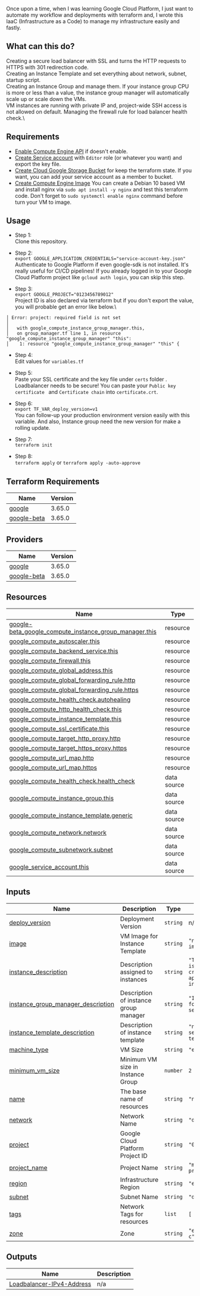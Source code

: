 Once upon a time, when I was learning Google Cloud Platform, I just want to automate my workflow and deployments with terraform and, I wrote this IaaC (Infrastructure as a Code) to manage my infrastructure easily and fastly.

## What can this do?

Creating a secure load balancer with SSL and turns the HTTP requests to HTTPS with 301 redirection code.\
Creating an Instance Template and set everything about network, subnet, startup script.\
Creating an Instance Group and manage them. If your instance group CPU is more or less than a value, the instance group manager will automatically scale up or scale down the VMs.\
VM instances are running with private IP and, project-wide SSH access is not allowed on default.
Managing the firewall rule for load balancer health check.\


## Requirements

- [Enable Compute Engine API](https://console.cloud.google.com/marketplace/product/google/compute.googleapis.com) if doesn't enable.
- [Create Service account](https://console.cloud.google.com/iam-admin/serviceaccounts) with `Editor` role (or whatever you want) and export the key file.
- [Create Cloud Google Storage Bucket](https://console.cloud.google.com/storage/create-bucket) for keep the terraform state. If you want, you can add your service account as a member to bucket.
- [Create Compute Engine Image](https://console.cloud.google.com/compute/imagesAdd) You can create a Debian 10 based VM and install nginx via `sudo apt install -y nginx` and test this terraform code. Don't forget to `sudo systemctl enable nginx` command before turn your VM to image.

## Usage

- Step 1:\
Clone this repository.

- Step 2:\
`export GOOGLE_APPLICATION_CREDENTIALS="service-account-key.json"`\
Authenticate to Google Platform if even google-sdk is not installed. It's really useful for CI/CD pipelines! If you already logged in to your Google Cloud Platform project like `gcloud auth login`, you can skip this step.

- Step 3:\
`export GOOGLE_PROJECT="0123456789012"`\
Project ID is also declared via terraform but if you don't export the value, you will probable get an error like below.\

```
│ Error: project: required field is not set
│
│   with google_compute_instance_group_manager.this,
│   on group_manager.tf line 1, in resource "google_compute_instance_group_manager" "this":
│    1: resource "google_compute_instance_group_manager" "this" {
```

- Step 4:\
Edit values for `variables.tf` 

- Step 5:\
Paste your SSL certificate and the key file under `certs` folder . Loadbalancer needs to be secure! You can paste your `Public key certificate ` and `Certificate chain` into `certificate.crt`.

- Step 6:\
`export TF_VAR_deploy_version=v1`\
You can follow-up your production environment version easily with this variable. And also, Instance group need the new version for make a rolling update.

- Step 7:\
`terraform init`

- Step 8:\
`terraform apply` or `terraform apply -auto-approve`


## Terraform Requirements

| Name | Version |
|------|---------|
| <a name="requirement_google"></a> [google](#requirement\_google) | 3.65.0 |
| <a name="requirement_google-beta"></a> [google-beta](#requirement\_google-beta) | 3.65.0 |

## Providers

| Name | Version |
|------|---------|
| <a name="provider_google"></a> [google](#provider\_google) | 3.65.0 |
| <a name="provider_google-beta"></a> [google-beta](#provider\_google-beta) | 3.65.0 |

## Resources

| Name | Type |
|------|------|
| [google-beta_google_compute_instance_group_manager.this](https://registry.terraform.io/providers/hashicorp/google-beta/3.65.0/docs/resources/google_compute_instance_group_manager) | resource |
| [google_compute_autoscaler.this](https://registry.terraform.io/providers/hashicorp/google/3.65.0/docs/resources/compute_autoscaler) | resource |
| [google_compute_backend_service.this](https://registry.terraform.io/providers/hashicorp/google/3.65.0/docs/resources/compute_backend_service) | resource |
| [google_compute_firewall.this](https://registry.terraform.io/providers/hashicorp/google/3.65.0/docs/resources/compute_firewall) | resource |
| [google_compute_global_address.this](https://registry.terraform.io/providers/hashicorp/google/3.65.0/docs/resources/compute_global_address) | resource |
| [google_compute_global_forwarding_rule.http](https://registry.terraform.io/providers/hashicorp/google/3.65.0/docs/resources/compute_global_forwarding_rule) | resource |
| [google_compute_global_forwarding_rule.https](https://registry.terraform.io/providers/hashicorp/google/3.65.0/docs/resources/compute_global_forwarding_rule) | resource |
| [google_compute_health_check.autohealing](https://registry.terraform.io/providers/hashicorp/google/3.65.0/docs/resources/compute_health_check) | resource |
| [google_compute_http_health_check.this](https://registry.terraform.io/providers/hashicorp/google/3.65.0/docs/resources/compute_http_health_check) | resource |
| [google_compute_instance_template.this](https://registry.terraform.io/providers/hashicorp/google/3.65.0/docs/resources/compute_instance_template) | resource |
| [google_compute_ssl_certificate.this](https://registry.terraform.io/providers/hashicorp/google/3.65.0/docs/resources/compute_ssl_certificate) | resource |
| [google_compute_target_http_proxy.http](https://registry.terraform.io/providers/hashicorp/google/3.65.0/docs/resources/compute_target_http_proxy) | resource |
| [google_compute_target_https_proxy.https](https://registry.terraform.io/providers/hashicorp/google/3.65.0/docs/resources/compute_target_https_proxy) | resource |
| [google_compute_url_map.http](https://registry.terraform.io/providers/hashicorp/google/3.65.0/docs/resources/compute_url_map) | resource |
| [google_compute_url_map.https](https://registry.terraform.io/providers/hashicorp/google/3.65.0/docs/resources/compute_url_map) | resource |
| [google_compute_health_check.health_check](https://registry.terraform.io/providers/hashicorp/google/3.65.0/docs/data-sources/compute_health_check) | data source |
| [google_compute_instance_group.this](https://registry.terraform.io/providers/hashicorp/google/3.65.0/docs/data-sources/compute_instance_group) | data source |
| [google_compute_instance_template.generic](https://registry.terraform.io/providers/hashicorp/google/3.65.0/docs/data-sources/compute_instance_template) | data source |
| [google_compute_network.network](https://registry.terraform.io/providers/hashicorp/google/3.65.0/docs/data-sources/compute_network) | data source |
| [google_compute_subnetwork.subnet](https://registry.terraform.io/providers/hashicorp/google/3.65.0/docs/data-sources/compute_subnetwork) | data source |
| [google_service_account.this](https://registry.terraform.io/providers/hashicorp/google/3.65.0/docs/data-sources/service_account) | data source |

## Inputs

| Name | Description | Type | Default | Required |
|------|-------------|------|---------|:--------:|
| <a name="input_deploy_version"></a> [deploy\_version](#input\_deploy\_version) | Deployment Version | `string` | n/a | yes |
| <a name="input_image"></a> [image](#input\_image) | VM Image for Instance Template | `string` | `"nginx-app-vm-image"` | yes |
| <a name="input_instance_description"></a> [instance\_description](#input\_instance\_description) | Description assigned to instances | `string` | `"This template is used to create nginx-app server instances"` | yes |
| <a name="input_instance_group_manager_description"></a> [instance\_group\_manager\_description](#input\_instance\_group\_manager\_description) | Description of instance group manager | `string` | `"Instance group for nginx-app server"` | yes |
| <a name="input_instance_template_description"></a> [instance\_template\_description](#input\_instance\_template\_description) | Description of instance template | `string` | `"nginx-app server template"` | yes |
| <a name="input_machine_type"></a> [machine\_type](#input\_machine\_type) | VM Size | `string` | `"e2-medium"` | yes |
| <a name="input_minimum_vm_size"></a> [minimum\_vm\_size](#input\_minimum\_vm\_size) | Minimum VM size in Instance Group | `number` | `2` | yes |
| <a name="input_name"></a> [name](#input\_name) | The base name of resources | `string` | `"nginx-app"` | yes |
| <a name="input_network"></a> [network](#input\_network) | Network Name | `string` | `"default"` | yes |
| <a name="input_project"></a> [project](#input\_project) | Google Cloud Platform Project ID | `string` | `"0123456789012"` | yes |
| <a name="input_project_name"></a> [project\_name](#input\_project\_name) | Project Name | `string` | `"my-test-project"` | yes |
| <a name="input_region"></a> [region](#input\_region) | Infrastructure Region | `string` | `"europe-west3"` | yes |
| <a name="input_subnet"></a> [subnet](#input\_subnet) | Subnet Name | `string` | `"default"` | yes |
| <a name="input_tags"></a> [tags](#input\_tags) | Network Tags for resources | `list` | `[ "nginx-app" ]` | yes |
| <a name="input_zone"></a> [zone](#input\_zone) | Zone | `string` | `"europe-west3-c"` | yes |

## Outputs

| Name | Description |
|------|-------------|
| <a name="output_Loadbalancer-IPv4-Address"></a> [Loadbalancer-IPv4-Address](#output\_Loadbalancer-IPv4-Address) | n/a |
